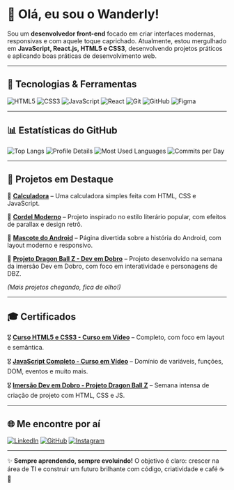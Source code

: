 # 👋 Olá, eu sou o Wanderly!

Sou um **desenvolvedor front-end** focado em criar interfaces modernas, responsivas e com aquele toque caprichado. Atualmente, estou mergulhado em **JavaScript, React.js, HTML5 e CSS3**, desenvolvendo projetos práticos e aplicando boas práticas de desenvolvimento web.

---

## 🚀 Tecnologias & Ferramentas

![HTML5](https://img.shields.io/badge/HTML5-%23E34F26.svg?style=for-the-badge&logo=html5&logoColor=white)
![CSS3](https://img.shields.io/badge/CSS3-%231572B6.svg?style=for-the-badge&logo=css3&logoColor=white)
![JavaScript](https://img.shields.io/badge/JavaScript-%23F7DF1E.svg?style=for-the-badge&logo=javascript&logoColor=black)
![React](https://img.shields.io/badge/React-%2320232a.svg?style=for-the-badge&logo=react&logoColor=%2361DAFB)
![Git](https://img.shields.io/badge/Git-%23F05033.svg?style=for-the-badge&logo=git&logoColor=white)
![GitHub](https://img.shields.io/badge/GitHub-%23121011.svg?style=for-the-badge&logo=github&logoColor=white)
![Figma](https://img.shields.io/badge/Figma-%23F24E1E.svg?style=for-the-badge&logo=figma&logoColor=white)

---

## 📊 Estatísticas do GitHub

![Top Langs](https://github-readme-stats-wheat-two-53.vercel.app/api/top-langs/?username=wanderlywrs&layout=compact&theme=radical)
![Profile Details](http://github-profile-summary-cards.vercel.app/api/cards/profile-details?username=SEU_USERNAME&theme=TEMA)
![Most Used Languages](http://github-profile-summary-cards.vercel.app/api/cards/most-commit-language?username=SEU_USERNAME&theme=TEMA)
![Commits per Day](http://github-profile-summary-cards.vercel.app/api/cards/day-commit?username=SEU_USERNAME&theme=TEMA)


---

## 📌 Projetos em Destaque

🔹 [**Calculadora**](https://wanderlywrs.github.io/calculadora/) – Uma calculadora simples feita com HTML, CSS e JavaScript.

🔹 [**Cordel Moderno**](https://wanderlywrs.github.io/projedo-cordel/) – Projeto inspirado no estilo literário popular, com efeitos de parallax e design retrô.

🔹 [**Mascote do Android**](https://wanderlywrs.github.io/site-mascote-do-android/) – Página divertida sobre a história do Android, com layout moderno e responsivo.

🔹 [**Projeto Dragon Ball Z - Dev em Dobro**](https://wanderlywrs.github.io/projeto-dragon-ball-z/) – Projeto desenvolvido na semana da imersão Dev em Dobro, com foco em interatividade e personagens de DBZ.

_(Mais projetos chegando, fica de olho!)_

---

## 🎓 Certificados

🎖️ [**Curso HTML5 e CSS3 - Curso em Vídeo**](#) – Completo, com foco em layout e semântica.

🎖️ [**JavaScript Completo - Curso em Vídeo**](#) – Domínio de variáveis, funções, DOM, eventos e muito mais.

🎖️ [**Imersão Dev em Dobro - Projeto Dragon Ball Z**](#) – Semana intensa de criação de projeto com HTML, CSS e JS.

---

## 🌐 Me encontre por aí

[![LinkedIn](https://img.shields.io/badge/-LinkedIn-blue?style=for-the-badge&logo=Linkedin&logoColor=white)](https://linkedin.com/in/SEU-LINKEDIN)
[![GitHub](https://img.shields.io/badge/-GitHub-black?style=for-the-badge&logo=GitHub&logoColor=white)](https://github.com/wanderlywrs)
[![Instagram](https://img.shields.io/badge/-Instagram-E4405F?style=for-the-badge&logo=instagram&logoColor=white)](https://instagram.com/SEU-INSTAGRAM)

---

✨ **Sempre aprendendo, sempre evoluindo!** O objetivo é claro: crescer na área de TI e construir um futuro brilhante com código, criatividade e café ☕🚀
